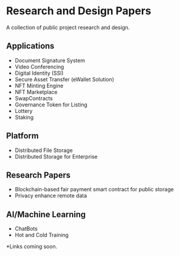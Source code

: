 # Research and Design Papers
A collection of public project research and design.

## Applications
- Document Signature System
- Video Conferencing 
- Digital Identity (SSI)
- Secure Asset Transfer (eWallet Solution)
- NFT Minting Engine
- NFT Marketplace
- SwapContracts
- Governance Token for Listing
- Lottery
- Staking

## Platform
- Distributed File Storage
- Distributed Storage for Enterprise

## Research Papers
- Blockchain-based fair payment smart contract for public storage
- Privacy enhance remote data

## AI/Machine Learning
- ChatBots
- Hot and Cold Training

*Links coming soon.
